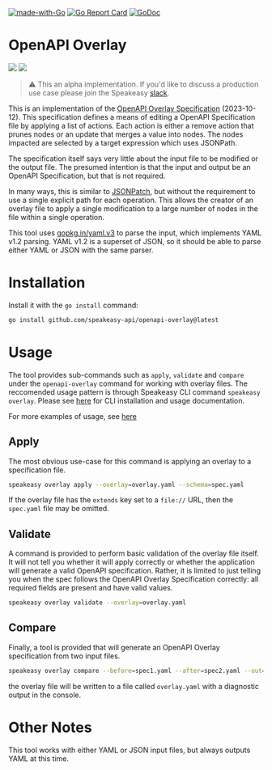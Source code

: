 [![made-with-Go](https://img.shields.io/badge/Made%20with-Go-1f425f.svg)](https://go.dev/)
[![Go Report Card](https://goreportcard.com/badge/github.com/speakeasy-api/openapi-overlay)](https://goreportcard.com/report/github.com/speakeasy-api/openapi-overlay)
[![GoDoc](https://godoc.org/github.com/speakeasy-api/openapi-overlay?status.svg)](https://godoc.org/github.com/speakeasy-api/openapi-overlay)


# OpenAPI Overlay

<a href="https://speakeasy.com/openapi/overlays"><img src="https://custom-icon-badges.demolab.com/badge/-Overlay%20Reference-212015?style=for-the-badge&logoColor=FBE331&logo=speakeasy&labelColor=545454" /></a>
<a href="https://join.slack.com/t/speakeasy-dev/shared_invite/zt-1cwb3flxz-lS5SyZxAsF_3NOq5xc8Cjw"><img src="https://img.shields.io/static/v1?label=Slack&message=Join&color=7289da&style=for-the-badge" /></a>

> ⚠️ This an alpha implementation. If you'd like to discuss a production use case please join the Speakeasy [slack](https://join.slack.com/t/speakeasy-dev/shared_invite/zt-1df0lalk5-HCAlpcQiqPw8vGukQWhexw).

This is an implementation of the [OpenAPI Overlay
Specification](https://github.com/OAI/Overlay-Specification/blob/3f398c6/versions/1.0.0.md)
(2023-10-12). This specification defines a means of editing a OpenAPI
Specification file by applying a list of actions. Each action is either a remove
action that prunes nodes or an update that merges a value into nodes. The nodes
impacted are selected by a target expression which uses JSONPath.

The specification itself says very little about the input file to be modified or
the output file. The presumed intention is that the input and output be an
OpenAPI Specification, but that is not required.

In many ways, this is similar to [JSONPatch](https://jsonpatch.com/), but
without the requirement to use a single explicit path for each operation. This
allows the creator of an overlay file to apply a single modification to a large
number of nodes in the file within a single operation.

This tool uses [gopkg.in/yaml.v3](https://pkg.go.dev/gopkg.in/yaml.v3) to parse
the input, which implements YAML v1.2 parsing. YAML v1.2 is a superset of JSON,
so it should be able to parse either YAML or JSON with the same parser.

# Installation

Install it with the `go install` command:

```sh
go install github.com/speakeasy-api/openapi-overlay@latest
```

# Usage

The tool provides sub-commands such as `apply`, `validate` and `compare` under the `openapi-overlay` command for working with overlay files. The reccomended usage pattern is through Speakeasy CLI command `speakeasy overlay`. Please see [here](https://www.speakeasyapi.dev/docs/speakeasy-cli/overlay/README) for CLI installation and usage documentation. 

For more examples of usage, see [here](https://www.speakeasyapi.dev/docs/openapi/overlays)

## Apply

The most obvious use-case for this command is applying an overlay to a specification file.

```sh
speakeasy overlay apply --overlay=overlay.yaml --schema=spec.yaml
```

If the overlay file has the `extends` key set to a `file://` URL, then the `spec.yaml` file may be omitted.

## Validate

A command is provided to perform basic validation of the overlay file itself. It will not tell you whether it will apply correctly or whether the application will generate a valid OpenAPI specification. Rather, it is limited to just telling you when the spec follows the OpenAPI Overlay Specification correctly: all required fields are present and have valid values.

```sh
speakeasy overlay validate --overlay=overlay.yaml
```

## Compare

Finally, a tool is provided that will generate an OpenAPI Overlay specification from two input files.

```sh
speakeasy overlay compare --before=spec1.yaml --after=spec2.yaml --out=overlay.yaml
```

the overlay file will be written to a file called `overlay.yaml` with a diagnostic output in the console.

# Other Notes

This tool works with either YAML or JSON input files, but always outputs YAML at this time.
